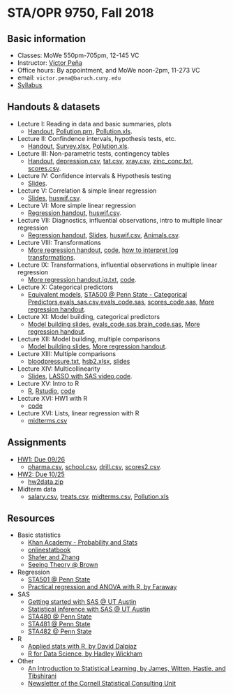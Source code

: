 # STA/OPR 9750, Fall 2018

## Basic information
* Classes: MoWe 550pm-705pm, 12-145 VC
* Instructor: [Víctor Peña](http://vicpena.github.io/)
* Office hours: By appointment, and MoWe noon-2pm, 11-273 VC
* email: ``victor.pena@baruch.cuny.edu``
* [Syllabus](http://VicPena.github.io/sta9750/fall18/syllabus9750.pdf)

## Handouts & datasets

* Lecture I: Reading in data and basic summaries, plots
  - [Handout](http://vicpena.github.io/sta9750/fall18/STA9750Lecture1v2.pdf), [Pollution.prn](http://vicpena.github.io/sta9750/fall18/Pollution.prn), [Pollution.xls](http://vicpena.github.io/sta9750/fall18/Pollution.xls).
* Lecture II: Confindence intervals, hypothesis tests, etc.
  - [Handout](http://vicpena.github.io/sta9750/fall18/STA9750Lecture2v2.pdf),  [Survey.xlsx](http://vicpena.github.io/sta9750/fall18/survey.xlsx), [Pollution.xls](http://vicpena.github.io/sta9750/fall18/Pollution.xls).
* Lecture III: Non-parametric tests, contingency tables
  - [Handout](http://vicpena.github.io/sta9750/fall18/STA9750Lecture3.pdf), [depression.csv](http://vicpena.github.io/sta9750/fall18/depression.csv), [tat.csv](http://vicpena.github.io/sta9750/fall18/tat.csv), [xray.csv](http://vicpena.github.io/sta9750/fall18/xray.csv), [zinc_conc.txt](http://vicpena.github.io/sta9750/fall18/zinc_conc.txt), [scores.csv](http://vicpena.github.io/sta9750/fall18/scores.csv).
* Lecture IV: Confidence intervals & Hypothesis testing
  - [Slides](http://vicpena.github.io/sta9750/fall18/Lecture4.pdf).
* Lecture V: Correlation & simple linear regression
  - [Slides](http://vicpena.github.io/sta9750/fall18/Lecture5.pdf), [huswif.csv](http://vicpena.github.io/sta9750/fall18/huswif.csv).
* Lecture VI: More simple linear regression
  - [Regression handout](http://vicpena.github.io/sta9750/fall18/linregSAS.pdf), [huswif.csv](http://vicpena.github.io/sta9750/fall18/huswif.csv).
* Lecture VII: Diagnostics, influential observations, intro to multiple linear regression
  - [Regression handout](http://vicpena.github.io/sta9750/fall18/linregSAS.pdf), [Slides](http://vicpena.github.io/sta9750/fall18/Lecture6.pdf), [huswif.csv](http://vicpena.github.io/sta9750/fall18/huswif.csv), [Animals.csv](http://vicpena.github.io/sta9750/fall18/Animals.csv).
* Lecture VIII: Transformations
  - [More regression handout](http://vicpena.github.io/sta9750/fall18/moreregSAS.pdf), [code](http://vicpena.github.io/sta9750/fall18/animalcode.sas), [how to interpret log transformations](https://www.cscu.cornell.edu/news/statnews/stnews83.pdf).
* Lecture IX: Transformations, influential observations in multiple linear regression
  - [More regression handout](http://vicpena.github.io/sta9750/fall18/moreregSAS.pdf),[iq.txt](http://vicpena.github.io/sta9750/fall18/iq.txt), [code](http://vicpena.github.io/sta9750/fall18/iqcode.sas).
* Lecture X: Categorical predictors
  - [Equivalent models](http://vicpena.github.io/sta9750/fall18/equivalent.pdf), [STA500 @ Penn State - Categorical Predictors](https://onlinecourses.science.psu.edu/stat501/node/301/),[evals_sas.csv](http://vicpena.github.io/sta9750/fall18/evals_sas.csv),[evals_code.sas](http://vicpena.github.io/sta9750/fall18/evals_code.sas), [scores_code.sas](http://vicpena.github.io/sta9750/fall18/scores_code.sas), [More regression handout](http://vicpena.github.io/sta9750/fall18/moreregSAS.pdf).
* Lecture XI: Model building, categorical predictors
  - [Model building slides](http://vicpena.github.io/sta9750/fall18/building.pdf), [evals_code.sas](http://vicpena.github.io/sta9750/fall18/evals_code.sas),[brain_code.sas](http://vicpena.github.io/sta9750/fall18/brain_code.sas), [More regression handout](http://VicPena.github.io/sta9750/fall18/moreregSAS.pdf).
* Lecture XII: Model building, multiple comparisons
  - [Model building slides](http://vicpena.github.io/sta9750/fall18/building.pdf), [More regression handout](http://vicpena.github.io/sta9750/fall18/moreregSAS.pdf).
* Lecture XIII: Multiple comparisons
  - [bloodpressure.txt](http://vicpena.github.io/sta9750/fall18/bloodpressure.txt), [hsb2.xlsx](http://vicpena.github.io/sta9750/fall18/hsb2.xlsx), [slides](http://vicpena.github.io/sta9750/fall18/comparisons.pdf)
* Lecture XIV: Multicollinearity
  - [Slides](http://vicpena.github.io/sta9750/fall18/multicollinearity.pdf), [LASSO with SAS video](https://video.sas.com/detail/video/3646879895001/lasso-selection-with-proc-glmselect),[code](http://vicpena.github.io/sta9750/fall18/bpcode.sas).
* Lecture XV: Intro to R
  - [R](https://www.r-project.org/), [Rstudio](https://www.rstudio.com/), [code](http://vicpena.github.io/sta9750/fall18/introtoR.R)
* Lecture XVI: HW1 with R
  - [code](http://vicpena.github.io/sta9750/fall18/hw1.R)
* Lecture XVI: Lists, linear regression with R
  - [midterms.csv](http://vicpena.github.io/sta9750/fall18/midterms.csv)

## Assignments

* [HW1: Due 09/26](http://vicpena.github.io/sta9750/fall18/HW1.pdf)
  - [pharma.csv](http://vicpena.github.io/sta9750/fall18/pharma.csv), [school.csv](http://vicpena.github.io/sta9750/fall18/school.csv), [drill.csv](http://vicpena.github.io/sta9750/fall18/drill.csv), [scores2.csv](http://vicpena.github.io/sta9750/fall18/scores2.csv).
* [HW2: Due 10/25](http://vicpena.github.io/sta9750/fall18/HW2.pdf)
  - [hw2data.zip](http://VicPena.github.io/sta9750/fall18/hw2data.zip)
* Midterm data
  - [salary.csv](http://VicPena.github.io/sta9750/fall18/salary.csv), [treats.csv](http://VicPena.github.io/sta9750/fall18/treats.csv), [midterms.csv](http://VicPena.github.io/sta9750/fall18/midterms.csv), [Pollution.xls](http://VicPena.github.io/sta9750/fall18/Pollution.xls)
  
## Resources

* Basic statistics
  - [Khan Academy - Probability and Stats](https://www.khanacademy.org/math/statistics-probability)
  - [onlinestatbook](http://onlinestatbook.com/)
  - [Shafer and Zhang](https://stats.libretexts.org/Textbook_Maps/Introductory_Statistics/Book%3A_Introductory_Statistics_(Shafer_and_Zhang))
  - [Seeing Theory @ Brown](https://seeing-theory.brown.edu/index.html#firstPage)
* Regression
  - [STA501 @ Penn State](https://onlinecourses.science.psu.edu/stat501/node/2/)
  - [Practical regression and ANOVA with R, by Faraway](https://cran.r-project.org/doc/contrib/Faraway-PRA.pdf)
* SAS
  - [Getting started with SAS @ UT Austin](https://stat.utexas.edu/images/SSC/documents/SoftwareTutorials/SAS_GettingStarted.pdf)
  - [Statistical inference with SAS @ UT Austin](https://stat.utexas.edu/images/SSC/documents/SoftwareTutorials/SAS_InferentialStats.pdf)
  - [STA480 @ Penn State](https://onlinecourses.science.psu.edu/stat480/)
  - [STA481 @ Penn State](https://onlinecourses.science.psu.edu/stat481/)
  - [STA482 @ Penn State](https://onlinecourses.science.psu.edu/stat482/)
* R
  - [Applied stats with R, by David Dalpiaz](https://daviddalpiaz.github.io/appliedstats/)
  - [R for Data Science, by Hadley Wickham](http://r4ds.had.co.nz/)
* Other 
  - [An Introduction to Statistical Learning, by James, Witten, Hastie, and Tibshirani](http://www-bcf.usc.edu/~gareth/ISL/)
  - [Newsletter of the Cornell Statistical Consulting Unit](https://www.cscu.cornell.edu/news/archive.php)
